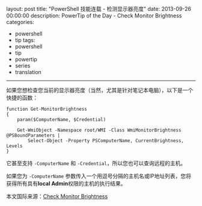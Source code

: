 ﻿layout: post
title: "PowerShell 技能连载 - 检测显示器亮度"
date: 2013-09-26 00:00:00
description: PowerTip of the Day - Check Monitor Brightness
categories:
- powershell
- tip
tags:
- powershell
- tip
- powertip
- series
- translation
---
如果您想检查您当前的显示器亮度（当然，尤其是针对笔记本电脑），以下是一个快捷的函数：

	function Get-MonitorBrightness
	{
	    param($ComputerName, $Credential)
	
	    Get-WmiObject -Namespace root/WMI -Class WmiMonitorBrightness @PSBoundParameters | 
	        Select-Object -Property PSComputerName, CurrentBrightness, Levels
	}

它甚至支持 `-ComputerName` 和 `-Credential`，所以您也可以查询远程的主机。

如果您为 `-ComputerName` 参数传入一个用逗号分隔的主机名或IP地址列表，您将获得所有具有**local Admin**权限的主机的执行结果。
<!--more-->

本文国际来源：[Check Monitor Brightness](http://community.idera.com/powershell/powertips/b/tips/posts/check-monitor-brightness)
